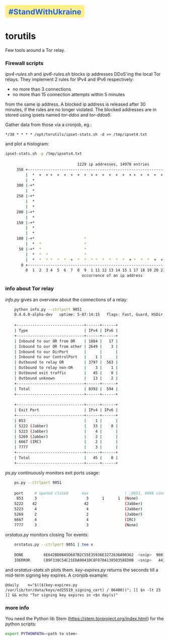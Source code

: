 [![StandWithUkraine](https://raw.githubusercontent.com/vshymanskyy/StandWithUkraine/main/badges/StandWithUkraine.svg)](https://github.com/vshymanskyy/StandWithUkraine/blob/main/docs/README.md)

# torutils
Few tools around a Tor relay.

### Firewall scripts
*ipv4-rules.sh* and *ipv6-rules.sh* blocks ip addresses DDoS'ing the local Tor relays.
They implement 2 rules for IPv4 and IPv6 respectively:

- no more than 3 connections
- no more than 15 connection attempts within 5 minutes

from the same ip address.
A blocked ip address is released after 30 minutes, if the rules are no longer violated. 
The blocked addresses are in stored using ipsets named *tor-ddos* and *tor-ddos6*.

Gather data from those via a cronjob, eg.:

```crontab
*/30 * * * * /opt/torutils/ipset-stats.sh -d >> /tmp/ipset4.txt
```
and plot a histogram:

```bash
ipset-stats.sh -p /tmp/ipsets4.txt

                                1229 ip addresses, 14978 entries
     350 +----------------------------------------------------------------------------+
         |  *  +  + +  +  +  +  +  +  + +  +  +  +  +  + +  +  +  +  +  +  + +  +  +  |
         |  *                                                                      *  |
     300 |-+*                                                                      *+-|
         |  *                                                                      *  |
     250 |-+*                                                                      *+-|
         |  *                                                                      *  |
         |  *                                                                      *  |
     200 |-+*                                                                      *+-|
         |  *                                                                      *  |
     150 |-+*                                                                      *+-|
         |  *                                                                      *  |
         |  *                                                                      *  |
     100 |-+*                      *                                               *+-|
         |  *  *                   *                                               *  |
      50 |-+*  *                   *                                               *+-|
         |  *  *  *                *                                         *  *  *  |
         |  *  *  * *  *  *  +  *  *  * *  *  *  *  *  + *  *  *  +  +  +  * *  *  *  |
       0 +----------------------------------------------------------------------------+
         0  1  2  3 4  5  6  7  8  9  1 11 12 13 14 15 1 17 18 19 20 21 22 2 24 25 26 27
                                  occurrence of an ip address
```

### info about Tor relay

*info.py* gives an overview about the connections of a relay:

```bash
    python info.py --ctrlport 9051
    0.4.6.0-alpha-dev   uptime: 5-07:14:15   flags: Fast, Guard, HSDir, Running, Stable, V2Dir, Valid

    +------------------------------+------+------+
    | Type                         | IPv4 | IPv6 |
    +------------------------------+------+------+
    | Inbound to our OR from OR    | 1884 |   17 |
    | Inbound to our OR from other | 2649 |    3 |
    | Inbound to our DirPort       |      |      |
    | Inbound to our ControlPort   |    1 |      |
    | Outbound to relay OR         | 3797 |  563 |
    | Outbound to relay non-OR     |    3 |    1 |
    | Outbound exit traffic        |   45 |    8 |
    | Outbound unknown             |   13 |    2 |
    +------------------------------+------+------+
    | Total                        | 8392 |  594 |
    +------------------------------+------+------+

    +------------------------------+------+------+
    | Exit Port                    | IPv4 | IPv6 |
    +------------------------------+------+------+
    | 853                          |    1 |      |
    | 5222 (Jabber)                |   33 |    8 |
    | 5223 (Jabber)                |    4 |      |
    | 5269 (Jabber)                |    2 |      |
    | 6667 (IRC)                   |    2 |      |
    | 7777                         |    3 |      |
    +------------------------------+------+------+
    | Total                        |   45 |    8 |
    +------------------------------+------+------+
```
*ps.py* continuously monitors exit ports usage:

```bash
    ps.py --ctrlport 9051

    port     # opened closed      max                ( :9051, 8998 conns 0.28 sec )
     853     3                      3      1      1  (None)
    5222    42                     42                (Jabber)
    5223     4                      4                (Jabber)
    5269     2                      2                (Jabber)
    6667     4                      4                (IRC)
    7777     3                      3                (None)
```

*orstatus.py* monitors closing Tor events:

```bash
    orstatus.py --ctrlport 9051 | tee x

    DONE         6E642BD08A5D687B2C55E35936E3272636A90362  <snip>  9001 v4 0.3.5.11
    IOERROR      C89F338C54C21EDA9041DC8F070A13850358ED0B  <snip>   443 v4 0.4.3.5
```
and *orstatus-stats.sh* plots them.
*key-expires.py* returns the seconds till a mid-term signing key expires. A cronjob example:

```crontab
@daily    n="$(($(key-expires.py /var/lib/tor/data/keys/ed25519_signing_cert) / 86400))"; [[ $n -lt 23 ]] && echo "Tor signing key expires in <$n day(s)"
```
### more info
You need the Python lib Stem (https://stem.torproject.org/index.html) for the python scripts:

```bash
export PYTHONPATH=<path to stem>
```


